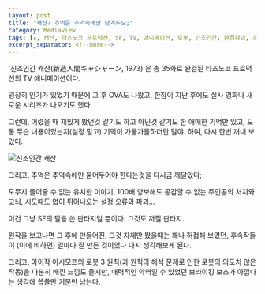 ```yaml
---
layout: post
title: "캐산? 추억은 추억속에만 남겨두오;"
category: Mediaview
tags: [★, 캐산, 타츠노코 프로덕션, SF, TV, 애니메이션, 로봇, 인조인간, 환경파괴, 까는리뷰]
excerpt_separator: <!--more-->
---
```


'신조인간 캐산(新造人間キャシャーン, 1973)'은 총 35화로 완결된 타츠노코 프로덕션의 TV 애니메이션이다.
<!--more-->
굉장히 인기가 있었기 때문에 그 후 OVA도 나왔고, 한참이 지난 후에도 실사 영화나 새로운 시리즈가 나오기도 했다.

그런데, 어렸을 때 재밌게 봤던것 같기도 하고 아닌것 같기도 한 애매한 기억만 있고, 도통 무슨 내용이었는지(설정 말고) 기억이 가물가물하더란 말야.
하여, 다시 한번 꺼내 보았다.

![신조인간 캐산](https://lh5.googleusercontent.com/-X-ozPZ2gH_o/VMJm2l2kP6I/AAAAAAAAOlQ/P69HWkmnEMY/s0/casshan-1973.jpg "만능 변신 로봇개와 달밤의 백조 로봇이 가장 인상에 남는 작품이다.")

그리고, 추억은 추억속에만 묻어두어야 한다는것을 다시금 깨달았다;

도무지 들어줄 수 없는 유치한 이야기,
100배 양보해도 공감할 수 없는 주인공의 처지와 고뇌,
시도때도 없이 튀어나오는 설정 오류와 파괴...

이건 그냥 SF의 탈을 쓴 판타지일 뿐이다.
그것도 저질 판타지.

원작을 보고나면 그 후에 만들어진, 그것 자체만 봤을때는 꽤나 허접해 보였던, 후속작들이 (이에 비하면) 얼마나 잘 만든 것이었나 다시 생각해보게 된다.

그리고, 아이작 아시모프의 로봇 3 원칙(과 원칙의 해석 문제로 인한 로봇의 의도치 않은 작동)을 다분히 배낀 느낌도 들지만, 매력적인 악역일 수 있었던 브라이킹 보스가 아깝다는 생각에 씁쓸만 기분만 남는다.
